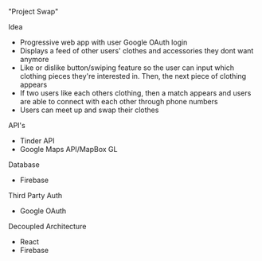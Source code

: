 "Project Swap"

Idea
 - Progressive web app with user Google OAuth login
 - Displays a feed of other users' clothes and accessories they dont want anymore
 - Like or dislike button/swiping feature so the user can input which clothing pieces they're interested in. Then, the next piece of clothing appears
 - If two users like each others clothing, then a match appears and users are able to connect with each other through phone numbers
 - Users can meet up and swap their clothes

API's 
 - Tinder API
 - Google Maps API/MapBox GL

Database
 - Firebase

Third Party Auth
 - Google OAuth

Decoupled Architecture
 - React
 - Firebase
